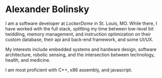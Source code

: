 # Alexander Bolinsky

I am a software developer at *LockerDome* in St. Louis, MO. While there, I have worked with the full stack, splitting my time between low-level bit twiddling, memory management, and instruction optimization on their custom database, their api and back-end framework, and some UI/UX.

My interests include embedded systems and hardware design, software architecture, robotic sensing, and the intersection between technology, health, and medicine.

I am most proficient with C++, x86 assembly, and javascript.
